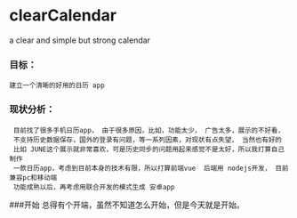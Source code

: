 # clearCalendar
a clear  and simple but  strong  calendar


### 目标：
    建立一个清晰的好用的日历 app 

### 现状分析： 
     目前找了很多手机日历app， 由于很多原因，比如，功能太少， 广告太多，展示的不好看，
     不支持历史数据保存，国外的登录有问题，等一系列因素，对现状有点失望， 当然也有好的
     比如 JUNE这个展示就非常喜欢，可是历史同步的问题用起来感觉不是太好，所以我打算自己制作
     一款日历app，考虑到目前本身的技术有限，所以打算前端vue  后端用 nodejs开发， 目前兼容pc和移动端
     功能成熟以后，再考虑用联合开发的模式生成 安卓app
     
###开始
    总得有个开端，虽然不知道怎么开始，但是今天就是开始。